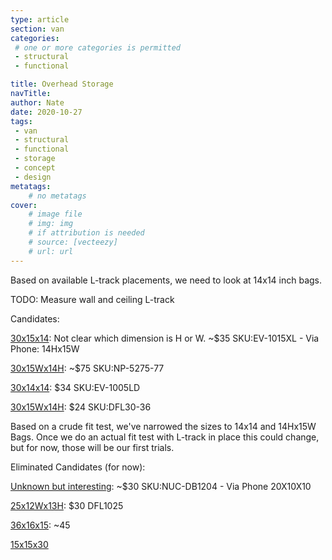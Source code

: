 ```yaml
---
type: article
section: van
categories: 
 # one or more categories is permitted
 - structural
 - functional

title: Overhead Storage
navTitle:
author: Nate
date: 2020-10-27
tags:
 - van
 - structural
 - functional
 - storage
 - concept
 - design
metatags:
	# no metatags
cover: 
	# image file
	# img: img
	# if attribution is needed
	# source: [vecteezy]
	# url: url
---
```



Based on available L-track placements, we need to look at 14x14 inch bags.

TODO: Measure wall and ceiling L-track

Candidates:

[30x15x14](https://www.duffelbags.com/duffel-bags/travel-gear-bag-xlarge): Not clear which dimension is H or W.  ~$35 SKU:EV-1015XL - Via Phone: 14Hx15W

[30x15Wx14H](https://www.duffelbags.com/duffel-bags/large-polyester-duffel-3sizes): ~$75 SKU:NP-5275-77

[30x14x14](https://www.duffelbags.com/duffel-bags/classic-gear-bag-large): $34 SKU:EV-1005LD

[30x15Wx14H](https://www.duffelbags.com/duffel-bags/duffelgear-grand-canyon-duffel-30inch): $24 SKU:DFL30-36

Based on a crude fit test, we've narrowed the sizes to 14x14 and 14Hx15W Bags.  Once we do an actual fit test with L-track in place this could change, but for now, those will be our first trials.

Eliminated Candidates (for now):

[Unknown but interesting](https://www.duffelbags.com/duffel-bags/deluxe-club-sports0bag): 
~$30 SKU:NUC-DB1204 - Via Phone 20X10X10

[25x12Wx13H](https://www.duffelbags.com/duffel-bags/duffelgear-1000series-tuffduffel-25inch): $30 DFL1025

[36x16x15](https://www.amazon.com/gp/product/B08NRNSSX6/ref=ox_sc_act_title_1?smid=A2C1PAWGD7RAJ1&psc=1): ~45

[15x15x30](https://www.outdoorshopping.com/os/Outdoor-Products-Black-Mountain-Duffle-Bag-Large-Gym-Travel-Work-15-inchesX-30-inches.html)
